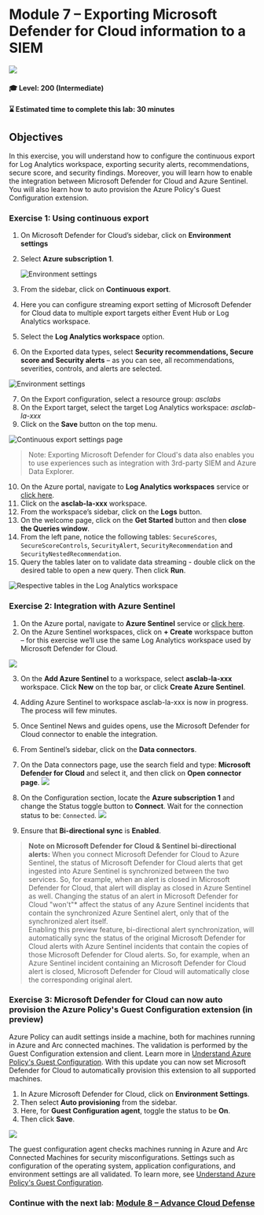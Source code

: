 # Module 7 – Exporting Microsoft Defender for Cloud information to a SIEM

<p align="left"><img src="../Images/asc-labs-intermediate.gif?raw=true"></p>

#### 🎓 Level: 200 (Intermediate)
#### ⌛ Estimated time to complete this lab: 30 minutes

## Objectives
In this exercise, you will understand how to configure the continuous export for Log Analytics workspace, exporting security alerts, recommendations, secure score, and security findings. Moreover, you will learn how to enable the integration between Microsoft Defender for Cloud and Azure Sentinel. You will also learn how to auto provision the Azure Policy's Guest Configuration extension.

### Exercise 1: Using continuous export

1.	On Microsoft Defender for Cloud’s sidebar, click on **Environment settings**
2. Select **Azure subscription 1**.

   ![Environment settings](../Images/mdfc-envsettings.png?raw=true)

3.	From the sidebar, click on **Continuous export**.
4.	Here you can configure streaming export setting of Microsoft Defender for Cloud data to multiple export targets either Event Hub or Log Analytics workspace.
5.	Select the **Log Analytics workspace** option.
6.	On the Exported data types, select **Security recommendations, Secure score and Security alerts** – as you can see, all recommendations, severities, controls, and alerts are selected.

   ![Environment settings](../Images/mdfc-contexport.png?raw=true)

7.	On the Export configuration, select a resource group: *asclabs*
8.	On the Export target, select the target Log Analytics workspace: *asclab-la-xxx*
9.	Click on the **Save** button on the top menu.

![Continuous export settings page](../Images/asc-continuous-export-settings.gif?raw=true)

> Note: Exporting Microsoft Defender for Cloud's data also enables you to use experiences such as integration with 3rd-party SIEM and Azure Data Explorer.

10.	On the Azure portal, navigate to **Log Analytics workspaces** service or [click here](https://portal.azure.com/#blade/HubsExtension/BrowseResource/resourceType/Microsoft.OperationalInsights%2Fworkspaces).
11.	Click on the **asclab-la-xxx** workspace.
12.	From the workspace’s sidebar, click on the **Logs** button.
13.	On the welcome page, click on the **Get Started** button and then **close the Queries window**.
14.	From the left pane, notice the following tables: `SecureScores`, `SecureScoreControls`, `SecurityAlert`, `SecurityRecommendation` and `SecurityNestedRecommendation`.
15.	Query the tables later on to validate data streaming - double click on the desired table to open a new query. Then click **Run**.

![Respective tables in the Log Analytics workspace](../Images/asc-continuous-export-tables.gif?raw=true)

### Exercise 2: Integration with Azure Sentinel

1.	On the Azure portal, navigate to **Azure Sentinel** service or [click here](https://portal.azure.com/#blade/Microsoft_Azure_Security_Insights/WorkspaceSelectorBlade).
2.	On the Azure Sentinel workspaces, click on **+ Create** workspace button – for this exercise we’ll use the same Log Analytics workspace used by Microsoft Defender for Cloud.

![](../Images/lab7sent.gif?raw=true)

3.	On the **Add Azure Sentinel** to a workspace, select **asclab-la-xxx** workspace. Click **New** on the top bar, or click **Create Azure Sentinel**. 
4.	Adding Azure Sentinel to workspace asclab-la-xxx is now in progress. The process will few minutes. 
5.	Once Sentinel News and guides opens, use the Microsoft Defender for Cloud connector to enable the integration.
6.	From Sentinel’s sidebar, click on the **Data connectors**.
7.	On the Data connectors page, use the search field and type: **Microsoft Defender for Cloud** and select it, and then click on **Open connector page**.
![](../Images/mdfc-sentinelcon.png?raw=true)

8.	On the Configuration section, locate the **Azure subscription 1** and change the Status toggle button to **Connect**. Wait for the connection status to be: `Connected`.
![](../Images/mdfc-sentinelconfig.png?raw=true)

9. Ensure that **Bi-directional sync** is **Enabled**.

> **Note on Microsoft Defender for Cloud & Sentinel bi-directional alerts:**
When you connect Microsoft Defender for Cloud to Azure Sentinel, the status of Microsoft Defender for Cloud alerts that get ingested into Azure Sentinel is synchronized between the two services. So, for example, when an alert is closed in Microsoft Defender for Cloud, that alert will display as closed in Azure Sentinel as well. Changing the status of an alert in Microsoft Defender for Cloud "won't"* affect the status of any Azure Sentinel incidents that contain the synchronized Azure Sentinel alert, only that of the synchronized alert itself.<br/>
Enabling this preview feature, bi-directional alert synchronization, will automatically sync the status of the original Microsoft Defender for Cloud alerts with Azure Sentinel incidents that contain the copies of those Microsoft Defender for Cloud alerts. So, for example, when an Azure Sentinel incident containing an Microsoft Defender for Cloud alert is closed, Microsoft Defender for Cloud will automatically close the corresponding original alert.

### Exercise 3: Microsoft Defender for Cloud can now auto provision the Azure Policy's Guest Configuration extension (in preview)
Azure Policy can audit settings inside a machine, both for machines running in Azure and Arc connected machines. The validation is performed by the Guest Configuration extension and client. Learn more in [Understand Azure Policy's Guest Configuration](https://docs.microsoft.com/en-gb/azure/governance/policy/concepts/guest-configuration).
With this update you can now set Microsoft Defender for Cloud to automatically provision this extension to all supported machines.
1.	In Azure Microsoft Defender for Cloud, click on **Environment Settings**.
2.	Then select **Auto provisioning** from the sidebar.
3.	Here, for **Guest Configuration agent**, toggle the status to be **On**.
4.	Then click **Save**.

![](../Images/mdfc-guestconfigagent.png?raw=true)

The guest configuration agent checks machines running in Azure and Arc Connected Machines for security misconfigurations. Settings such as configuration of the operating system, application configurations, and environment settings are all validated. To learn more, see [Understand Azure Policy's Guest Configuration](https://docs.microsoft.com/azure/governance/policy/concepts/guest-configuration?WT.mc_id=Portal-Microsoft_Azure_Security).



### Continue with the next lab: [Module 8 – Advance Cloud Defense](Module-8-Advance-Cloud-Defense.md)

